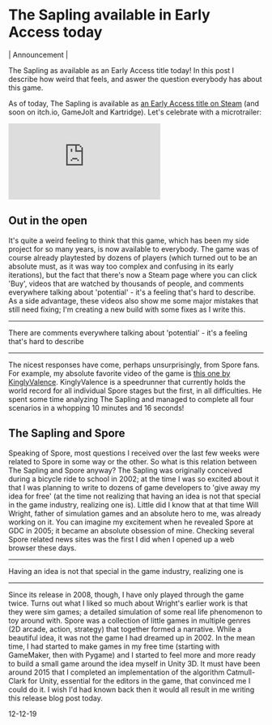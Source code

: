 The Sapling available in Early Access today
===========================================

| Announcement |

The Sapling as available as an Early Access title today! In this post I describe how weird that feels, and aswer the question everybody has about this game.

As of today, The Sapling is available as [an Early Access title on Steam](https://store.steampowered.com/app/997380/The_Sapling/) (and soon on itch.io, GameJolt and Kartridge). Let's celebrate with a microtrailer:

<iframe id="ytvideo" src="https://www.youtube.com/embed/4_SaPvPj80Y" frameborder="0" allowfullscreen=""></iframe>

Out in the open
---------------
It's quite a weird feeling to think that this game, which has been my side project for so many years, is now available to everybody. The game was of course already playtested by dozens of players (which turned out to be an absolute must, as it was way too complex and confusing in its early iterations), but the fact that there's now a Steam page where you can click 'Buy', videos that are watched by thousands of people, and comments everywhere talking about 'potential' - it's a feeling that's hard to describe. As a side advantage, these videos also show me some major mistakes that still need fixing; I'm creating a new build with some fixes as I write this.

---

There are comments everywhere talking about 'potential' - it's a feeling that's hard to describe

---

The nicest responses have come, perhaps unsurprisingly, from Spore fans. For example, my absolute favorite video of the game is [this one by KinglyValence](https://www.youtube.com/watch?v=pD9ZuuW5lc0). KinglyValence is a speedrunner that currently holds the world record for all individual Spore stages but the first, in all difficulties. He spent some time analyzing The Sapling and managed to complete all four scenarios in a whopping 10 minutes and 16 seconds!

The Sapling and Spore
---------------------
Speaking of Spore, most questions I received over the last few weeks were related to Spore in some way or the other. So what is this relation between The Sapling and Spore anyway? The Sapling was originally conceived during a bicycle ride to school in 2002; at the time I was so excited about it that I was planning to write to dozens of game developers to 'give away my idea for free' (at the time not realizing that having an idea is not that special in the game industry, realizing one is). Little did I know that at that time Will Wright, father of simulation games and an absolute hero to me, was already working on it. You can imagine my excitement when he revealed Spore at GDC in 2005; it became an absolute obsession of mine. Checking several Spore related news sites was the first I did when I opened up a web browser these days. 

---

Having an idea is not that special in the game industry, realizing one is

---

Since its release in 2008, though, I have only played through the game twice. Turns out what I liked so much about Wright's earlier work is that they were sim games; a detailed simulation of some real life phenomenon to toy around with. Spore was a collection of little games in multiple genres (2D arcade, action, strategy) that together formed a narrative. While a beautiful idea, it was not the game I had dreamed up in 2002. In the mean time, I had started to make games in my free time (starting with GameMaker, then with Pygame) and I started to feel more and more ready to build a small game around the idea myself in Unity 3D. It must have been around 2015 that I completed an implementation of the algorithm Catmull-Clark for Unity, essential for the editors in the game, that convinced me I could do it. I wish I'd had known back then it would all result in me writing this release blog post today. 

12-12-19